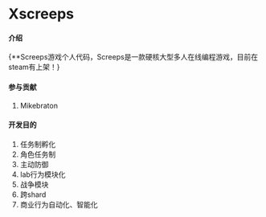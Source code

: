# Xscreeps

#### 介绍
{**Screeps游戏个人代码，Screeps是一款硬核大型多人在线编程游戏，目前在steam有上架！}

#### 参与贡献

1.  Mikebraton


#### 开发目的
1.  任务制孵化
2.  角色任务制
3.  主动防御
4.  lab行为模块化
5.  战争模块
6.  跨shard
7.  商业行为自动化、智能化



